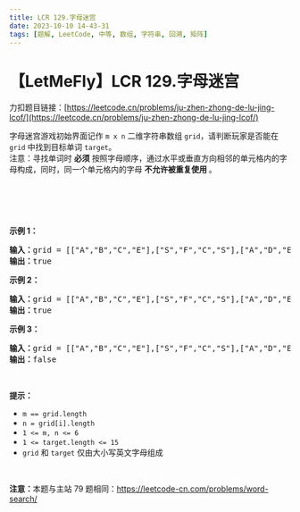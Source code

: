```yaml
---
title: LCR 129.字母迷宫
date: 2023-10-10 14-43-31
tags: [题解, LeetCode, 中等, 数组, 字符串, 回溯, 矩阵]
---
```


# 【LetMeFly】LCR 129.字母迷宫

力扣题目链接：[https://leetcode.cn/problems/ju-zhen-zhong-de-lu-jing-lcof/](https://leetcode.cn/problems/ju-zhen-zhong-de-lu-jing-lcof/)

<p>字母迷宫游戏初始界面记作 <code>m x n</code> 二维字符串数组 <code>grid</code>，请判断玩家是否能在 <code>grid</code> 中找到目标单词 <code>target</code>。<br />
注意：寻找单词时 <strong>必须</strong> 按照字母顺序，通过水平或垂直方向相邻的单元格内的字母构成，同时，同一个单元格内的字母&nbsp;<strong>不允许被重复使用&nbsp;</strong>。</p>

<p>&nbsp;</p>

<p><img alt="" src="https://assets.leetcode.com/uploads/2020/11/04/word2.jpg" /></p>

<p>&nbsp;</p>

<p><strong>示例 1：</strong></p>

<pre>
<strong>输入：</strong>grid = [["A","B","C","E"],["S","F","C","S"],["A","D","E","E"]], target = "ABCCED"
<strong>输出：</strong>true
</pre>

<p><strong>示例 2：</strong></p>

<pre>
<strong>输入：</strong>grid = [["A","B","C","E"],["S","F","C","S"],["A","D","E","E"]], target = "SEE"
<strong>输出：</strong>true
</pre>

<p><strong>示例 3：</strong></p>

<pre>
<strong>输入：</strong>grid = [["A","B","C","E"],["S","F","C","S"],["A","D","E","E"]], target = "ABCB"
<strong>输出：</strong>false
</pre>

<p>&nbsp;</p>

<p><strong>提示：</strong></p>

<ul>
	<li><code>m == grid.length</code></li>
	<li><code>n = grid[i].length</code></li>
	<li><code>1 &lt;= m, n &lt;= 6</code></li>
	<li><code>1 &lt;= target.length &lt;= 15</code></li>
	<li><code>grid</code> 和 <code>target</code> 仅由大小写英文字母组成</li>
</ul>

<p>&nbsp;</p>

<p><strong>注意：</strong>本题与主站 79 题相同：<a href="https://leetcode-cn.com/problems/word-search/">https://leetcode-cn.com/problems/word-search/</a></p>

<p>&nbsp;</p>

<p>&nbsp;</p>


    